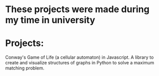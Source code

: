 # These projects were made during my time in university

# Projects:
Conway's Game of Life (a cellular automaton) in Javascript.
A library to create and visualize structures of graphs in Python to solve a maximum matching problem.
